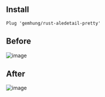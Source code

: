 ## Install
`Plug 'gemhung/rust-aledetail-pretty'`

## Before
![image](https://user-images.githubusercontent.com/34207794/221363736-695d69a6-067b-4589-b6d1-c85affa45782.png)

## After
![image](https://user-images.githubusercontent.com/34207794/221363674-2e258f3c-b561-4a69-b66d-e30f5eb482e9.png)
